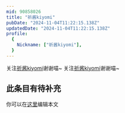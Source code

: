 ```yaml
---
mid: 90858026
title: "祈酱kiyomi"
pubDate: "2024-11-04T11:22:15.138Z"
updatedDate: "2024-11-04T11:22:15.138Z"
profile:
  {
    Nickname: ["祈酱kiyomi"],
  }
---
```


关注[祈酱kiyomi](https://space.bilibili.com/90858026)谢谢喵~ 关注[祈酱kiyomi](https://space.bilibili.com/90858026)谢谢喵~

## 此条目有待补充
你可以在[这里](https://github.com/Yuhanawa/VTuber.ICU-Content/edit/master/v/祈酱kiyomi/index.md)编辑本文
